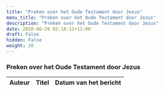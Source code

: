 ```yaml
---
title: "Preken over het Oude Testament door Jezus"
menu_title: "Preken over het Oude Testament door Jezus"
description: "Preken over het Oude Testament door Jezus"
date: 2020-06-28 02:18:11+11:00
draft: False
hidden: False
weight: 20
---
```

### Preken over het Oude Testament door Jezus

**Auteur** | **Titel** | **Datum van het bericht**
---|---|---
